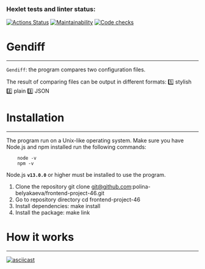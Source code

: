 ### Hexlet tests and linter status:

[![Actions Status](https://github.com/polina-belyakaeva/frontend-project-46/workflows/hexlet-check/badge.svg)](https://github.com/polina-belyakaeva/frontend-project-46/actions)
[![Maintainability](https://api.codeclimate.com/v1/badges/9f9722b06cfeb3f52daa/maintainability)](https://codeclimate.com/github/polina-belyakaeva/frontend-project-46/maintainability)
[![Code checks](https://github.com/polina-belyakaeva/frontend-project-46/actions/workflows/main.yml/badge.svg?branch=main)](https://github.com/polina-belyakaeva/frontend-project-46/actions/workflows/main.yml)

# Gendiff

---

`Gendiff`: the program compares two configuration files.

The result of comparing files can be output in different formats:
:one: stylish
:two: plain
:three: JSON

# Installation

---

The program run on a Unix-like operating system. Make sure you have Node.js and npm installed run the following commands:

        node -v
        npm -v

Node.js **`v13.0.0`** or higher must be installed to use the program.

1. Clone the repository git clone git@github.com:polina-belyakaeva/frontend-project-46.git
2. Go to repository directory cd frontend-project-46
3. Install dependencies: make install
4. Install the package: make link

# How it works

---

[![asciicast](https://asciinema.org/a/Z0DecVWQDFHUZuCKBs0Bc2SiO.svg)](https://asciinema.org/a/Z0DecVWQDFHUZuCKBs0Bc2SiO)
